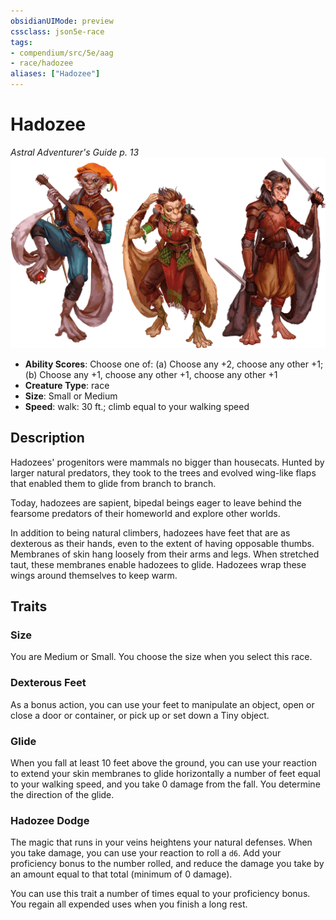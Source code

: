 ```yaml
---
obsidianUIMode: preview
cssclass: json5e-race
tags:
- compendium/src/5e/aag
- race/hadozee
aliases: ["Hadozee"]
---
```


# Hadozee
*Astral Adventurer's Guide p. 13*
![](../../assets/img/hadozee.webp)  

- **Ability Scores**: Choose one of: (a) Choose any +2, choose any other +1; (b) Choose any +1, choose any other +1, choose any other +1
- **Creature Type**: race
- **Size**: Small or Medium
- **Speed**: walk: 30 ft.; climb equal to your walking speed


## Description

Hadozees' progenitors were mammals no bigger than housecats. Hunted by larger natural predators, they took to the trees and evolved wing-like flaps that enabled them to glide from branch to branch.

Today, hadozees are sapient, bipedal beings eager to leave behind the fearsome predators of their homeworld and explore other worlds.

In addition to being natural climbers, hadozees have feet that are as dexterous as their hands, even to the extent of having opposable thumbs. Membranes of skin hang loosely from their arms and legs. When stretched taut, these membranes enable hadozees to glide. Hadozees wrap these wings around themselves to keep warm.


## Traits

### Size

You are Medium or Small. You choose the size when you select this race.

### Dexterous Feet

As a bonus action, you can use your feet to manipulate an object, open or close a door or container, or pick up or set down a Tiny object.

### Glide

When you fall at least 10 feet above the ground, you can use your reaction to extend your skin membranes to glide horizontally a number of feet equal to your walking speed, and you take 0 damage from the fall. You determine the direction of the glide.

### Hadozee Dodge

The magic that runs in your veins heightens your natural defenses. When you take damage, you can use your reaction to roll a `d6`. Add your proficiency bonus to the number rolled, and reduce the damage you take by an amount equal to that total (minimum of 0 damage).

You can use this trait a number of times equal to your proficiency bonus. You regain all expended uses when you finish a long rest.